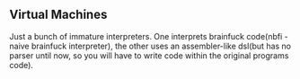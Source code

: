 Virtual Machines
----------------

Just a bunch of immature interpreters. One interprets brainfuck code(nbfi - 
naive brainfuck interpreter), the other uses an assembler-like dsl(but has
no parser until now, so you will have to write code within the original 
programs code).
